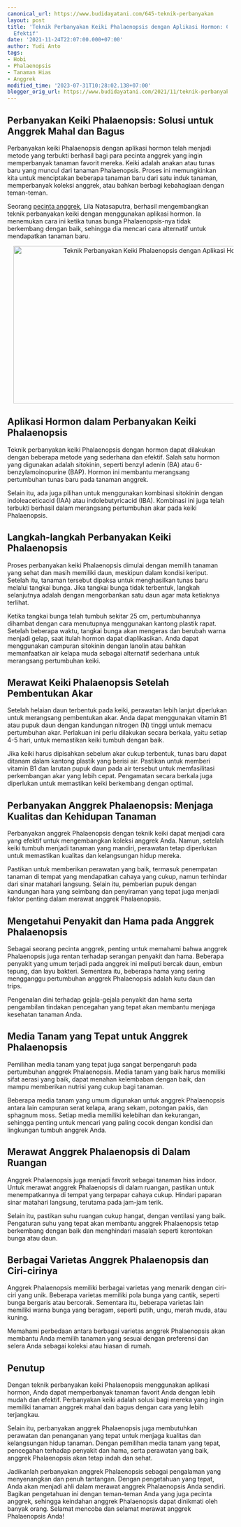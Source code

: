 ```yaml
---
canonical_url: https://www.budidayatani.com/645-teknik-perbanyakan
layout: post
title: 'Teknik Perbanyakan Keiki Phalaenopsis dengan Aplikasi Hormon: Cara Mudah dan
  Efektif'
date: '2021-11-24T22:07:00.000+07:00'
author: Yudi Anto
tags:
- Hobi
- Phalaenopsis
- Tanaman Hias
- Anggrek
modified_time: '2023-07-31T10:28:02.138+07:00'
blogger_orig_url: https://www.budidayatani.com/2021/11/teknik-perbanyakan-keiki-phalaenopsis.html
---
```


<h2>Perbanyakan Keiki Phalaenopsis: Solusi untuk Anggrek Mahal dan Bagus</h2><p>Perbanyakan keiki Phalaenopsis dengan aplikasi hormon telah menjadi metode yang terbukti berhasil bagi para pecinta anggrek yang ingin memperbanyak tanaman favorit mereka. Keiki adalah anakan atau tunas baru yang muncul dari tanaman Phalaenopsis. Proses ini memungkinkan kita untuk menciptakan beberapa tanaman baru dari satu induk tanaman, memperbanyak koleksi anggrek, atau bahkan berbagi kebahagiaan dengan teman-teman.</p><p>Seorang <a href="https://www.budidayatani.com/search/label/Anggrek">pecinta anggrek</a>, Lila Natasaputra, berhasil mengembangkan teknik perbanyakan keiki dengan menggunakan aplikasi hormon. Ia menemukan cara ini ketika tunas bunga Phalaenopsis-nya tidak berkembang dengan baik, sehingga dia mencari cara alternatif untuk mendapatkan tanaman baru.</p><div class="separator" style="clear: both; text-align: center;"><a href="https://blogger.googleusercontent.com/img/b/R29vZ2xl/AVvXsEjJ9EuHyifZeZpLGQ0uGop51fe3IxSOxGfMXkJgwTJbQMTgAjTwZghJzyX6S0cns64OtzSiVvY84A2Cir_ARGlE9d8Z-I4Ab-e--3CanSKft0zzb76NoheB21ipFkqsILszdaDbdHRc-lfE3dXq3hTp27F2ZIk_uHejIl-eW8szRn4-WROPG9CEaJLsbtU6/s2133/keiki%20Phalaenopsis.jpg" imageanchor="1" style="margin-left: 1em; margin-right: 1em;"><img alt="Teknik Perbanyakan Keiki Phalaenopsis dengan Aplikasi Hormon" border="0" data-original-height="1200" data-original-width="2133" height="360" src="https://blogger.googleusercontent.com/img/b/R29vZ2xl/AVvXsEjJ9EuHyifZeZpLGQ0uGop51fe3IxSOxGfMXkJgwTJbQMTgAjTwZghJzyX6S0cns64OtzSiVvY84A2Cir_ARGlE9d8Z-I4Ab-e--3CanSKft0zzb76NoheB21ipFkqsILszdaDbdHRc-lfE3dXq3hTp27F2ZIk_uHejIl-eW8szRn4-WROPG9CEaJLsbtU6/w640-h360/keiki%20Phalaenopsis.jpg" width="640" /></a></div><h2>Aplikasi Hormon dalam Perbanyakan Keiki Phalaenopsis</h2><p>Teknik perbanyakan keiki Phalaenopsis dengan hormon dapat dilakukan dengan beberapa metode yang sederhana dan efektif. Salah satu hormon yang digunakan adalah sitokinin, seperti benzyl adenin (BA) atau 6-benzylamoinopurine (BAP). Hormon ini membantu merangsang pertumbuhan tunas baru pada tanaman anggrek.</p><p>Selain itu, ada juga pilihan untuk menggunakan kombinasi sitokinin dengan indoleaceticacid (IAA) atau indolebutyricacid (IBA). Kombinasi ini juga telah terbukti berhasil dalam merangsang pertumbuhan akar pada keiki Phalaenopsis.</p><h2>Langkah-langkah Perbanyakan Keiki Phalaenopsis</h2><p>Proses perbanyakan keiki Phalaenopsis dimulai dengan memilih tanaman yang sehat dan masih memiliki daun, meskipun dalam kondisi keriput. Setelah itu, tanaman tersebut dipaksa untuk menghasilkan tunas baru melalui tangkai bunga. Jika tangkai bunga tidak terbentuk, langkah selanjutnya adalah dengan mengorbankan satu daun agar mata ketiaknya terlihat.</p><p>Ketika tangkai bunga telah tumbuh sekitar 25 cm, pertumbuhannya dihambat dengan cara menutupnya menggunakan kantong plastik rapat. Setelah beberapa waktu, tangkai bunga akan mengeras dan berubah warna menjadi gelap, saat itulah hormon dapat diaplikasikan. Anda dapat menggunakan campuran sitokinin dengan lanolin atau bahkan memanfaatkan air kelapa muda sebagai alternatif sederhana untuk merangsang pertumbuhan keiki.</p><h2>Merawat Keiki Phalaenopsis Setelah Pembentukan Akar</h2><p>Setelah helaian daun terbentuk pada keiki, perawatan lebih lanjut diperlukan untuk merangsang pembentukan akar. Anda dapat menggunakan vitamin B1 atau pupuk daun dengan kandungan nitrogen (N) tinggi untuk memacu pertumbuhan akar. Perlakuan ini perlu dilakukan secara berkala, yaitu setiap 4-5 hari, untuk memastikan keiki tumbuh dengan baik.</p><p>Jika keiki harus dipisahkan sebelum akar cukup terbentuk, tunas baru dapat ditanam dalam kantong plastik yang berisi air. Pastikan untuk memberi vitamin B1 dan larutan pupuk daun pada air tersebut untuk memfasilitasi perkembangan akar yang lebih cepat. Pengamatan secara berkala juga diperlukan untuk memastikan keiki berkembang dengan optimal.</p><h2>Perbanyakan Anggrek Phalaenopsis: Menjaga Kualitas dan Kehidupan Tanaman</h2><p>Perbanyakan anggrek Phalaenopsis dengan teknik keiki dapat menjadi cara yang efektif untuk mengembangkan koleksi anggrek Anda. Namun, setelah keiki tumbuh menjadi tanaman yang mandiri, perawatan tetap diperlukan untuk memastikan kualitas dan kelangsungan hidup mereka.</p><p>Pastikan untuk memberikan perawatan yang baik, termasuk penempatan tanaman di tempat yang mendapatkan cahaya yang cukup, namun terhindar dari sinar matahari langsung. Selain itu, pemberian pupuk dengan kandungan hara yang seimbang dan penyiraman yang tepat juga menjadi faktor penting dalam merawat anggrek Phalaenopsis.</p><h2>Mengetahui Penyakit dan Hama pada Anggrek Phalaenopsis</h2><p>Sebagai seorang pecinta anggrek, penting untuk memahami bahwa anggrek Phalaenopsis juga rentan terhadap serangan penyakit dan hama. Beberapa penyakit yang umum terjadi pada anggrek ini meliputi bercak daun, embun tepung, dan layu bakteri. Sementara itu, beberapa hama yang sering mengganggu pertumbuhan anggrek Phalaenopsis adalah kutu daun dan trips.</p><p>Pengenalan dini terhadap gejala-gejala penyakit dan hama serta pengambilan tindakan pencegahan yang tepat akan membantu menjaga kesehatan tanaman Anda.</p><h2>Media Tanam yang Tepat untuk Anggrek Phalaenopsis</h2><p>Pemilihan media tanam yang tepat juga sangat berpengaruh pada pertumbuhan anggrek Phalaenopsis. Media tanam yang baik harus memiliki sifat aerasi yang baik, dapat menahan kelembaban dengan baik, dan mampu memberikan nutrisi yang cukup bagi tanaman.</p><p>Beberapa media tanam yang umum digunakan untuk anggrek Phalaenopsis antara lain campuran serat kelapa, arang sekam, potongan pakis, dan sphagnum moss. Setiap media memiliki kelebihan dan kekurangan, sehingga penting untuk mencari yang paling cocok dengan kondisi dan lingkungan tumbuh anggrek Anda.</p><h2>Merawat Anggrek Phalaenopsis di Dalam Ruangan</h2><p>Anggrek Phalaenopsis juga menjadi favorit sebagai tanaman hias indoor. Untuk merawat anggrek Phalaenopsis di dalam ruangan, pastikan untuk menempatkannya di tempat yang terpapar cahaya cukup. Hindari paparan sinar matahari langsung, terutama pada jam-jam terik.</p><p>Selain itu, pastikan suhu ruangan cukup hangat, dengan ventilasi yang baik. Pengaturan suhu yang tepat akan membantu anggrek Phalaenopsis tetap berkembang dengan baik dan menghindari masalah seperti kerontokan bunga atau daun.</p><h2>Berbagai Varietas Anggrek Phalaenopsis dan Ciri-cirinya</h2><p>Anggrek Phalaenopsis memiliki berbagai varietas yang menarik dengan ciri-ciri yang unik. Beberapa varietas memiliki pola bunga yang cantik, seperti bunga bergaris atau bercorak. Sementara itu, beberapa varietas lain memiliki warna bunga yang beragam, seperti putih, ungu, merah muda, atau kuning.</p><p>Memahami perbedaan antara berbagai varietas anggrek Phalaenopsis akan membantu Anda memilih tanaman yang sesuai dengan preferensi dan selera Anda sebagai koleksi atau hiasan di rumah.</p><h2>Penutup</h2><p>Dengan teknik perbanyakan keiki Phalaenopsis menggunakan aplikasi hormon, Anda dapat memperbanyak tanaman favorit Anda dengan lebih mudah dan efektif. Perbanyakan keiki adalah solusi bagi mereka yang ingin memiliki tanaman anggrek mahal dan bagus dengan cara yang lebih terjangkau.</p><p>Selain itu, perbanyakan anggrek Phalaenopsis juga membutuhkan perawatan dan penanganan yang tepat untuk menjaga kualitas dan kelangsungan hidup tanaman. Dengan pemilihan media tanam yang tepat, pencegahan terhadap penyakit dan hama, serta perawatan yang baik, anggrek Phalaenopsis akan tetap indah dan sehat.</p><p>Jadikanlah perbanyakan anggrek Phalaenopsis sebagai pengalaman yang menyenangkan dan penuh tantangan. Dengan pengetahuan yang tepat, Anda akan menjadi ahli dalam merawat anggrek Phalaenopsis Anda sendiri. Bagikan pengetahuan ini dengan teman-teman Anda yang juga pecinta anggrek, sehingga keindahan anggrek Phalaenopsis dapat dinikmati oleh banyak orang. Selamat mencoba dan selamat merawat anggrek Phalaenopsis Anda!</p>